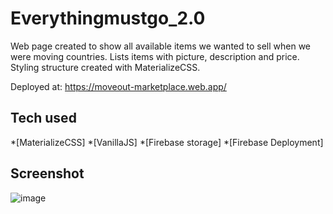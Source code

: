 # Everythingmustgo_2.0 #
Web page created to show all available items we wanted to sell when we were moving countries. Lists items with picture, description and price. Styling structure created with MaterializeCSS.

Deployed at:
https://moveout-marketplace.web.app/

## Tech used ##

*[MaterializeCSS]
*[VanillaJS]
*[Firebase storage]
*[Firebase Deployment]


## Screenshot ##
![image](https://user-images.githubusercontent.com/65750361/103803105-678f9180-5050-11eb-87db-2dc9ec8d6b89.png)
